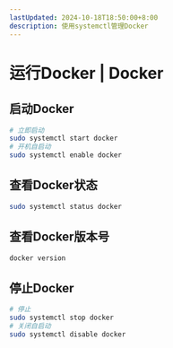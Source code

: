 ```yaml
---
lastUpdated: 2024-10-18T18:50:00+8:00
description: 使用systemctl管理Docker
---
```


# 运行Docker | Docker

## 启动Docker

```bash
# 立即启动
sudo systemctl start docker
# 开机自启动
sudo systemctl enable docker
```

## 查看Docker状态

```bash
sudo systemctl status docker
```

## 查看Docker版本号

```bash
docker version
```

## 停止Docker

```bash
# 停止
sudo systemctl stop docker
# 关闭自启动
sudo systemctl disable docker
```
